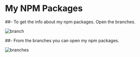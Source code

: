 # My NPM Packages


##- To get the info about my npm packages. Open the branches.

![branch](https://user-images.githubusercontent.com/71514966/120590364-08e00f80-c458-11eb-953b-8cf3e7f4d823.png)

##- From the branches you can open my npm packages.

![branches](https://user-images.githubusercontent.com/71514966/120590033-7b9cbb00-c457-11eb-8632-5ea06650b153.png)
